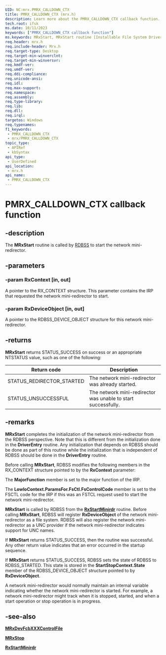 ```yaml
---
UID: NC:mrx.PMRX_CALLDOWN_CTX
title: PMRX_CALLDOWN_CTX (mrx.h)
description: Learn more about the PMRX_CALLDOWN_CTX callback function.
tech.root: ifsk
ms.date: 10/11/2023
keywords: ["PMRX_CALLDOWN_CTX callback function"]
ms.keywords: MRxStart, MRxStart routine [Installable File System Drivers], PMRX_CALLDOWN_CTX, ifsk.mrxstart, mrx/MRxStart, mrxref_e76b85d0-b290-4206-a16c-5d5ed9a5cfff.xml
req.header: mrx.h
req.include-header: Mrx.h
req.target-type: Desktop
req.target-min-winverclnt: 
req.target-min-winversvr: 
req.kmdf-ver: 
req.umdf-ver: 
req.ddi-compliance: 
req.unicode-ansi: 
req.idl: 
req.max-support: 
req.namespace: 
req.assembly: 
req.type-library: 
req.lib: 
req.dll: 
req.irql: 
targetos: Windows
req.typenames: 
f1_keywords:
 - PMRX_CALLDOWN_CTX
 - mrx/PMRX_CALLDOWN_CTX
topic_type:
 - APIRef
 - kbSyntax
api_type:
 - UserDefined
api_location:
 - mrx.h
api_name:
 - PMRX_CALLDOWN_CTX
---
```


# PMRX_CALLDOWN_CTX callback function

## -description

The **MRxStart** routine is called by [RDBSS](/windows-hardware/drivers/ifs/the-rdbss-driver-and-library) to start the network mini-redirector.

## -parameters

### -param RxContext [in, out]

A pointer to the RX_CONTEXT structure. This parameter contains the IRP that requested the network mini-redirector to start.

### -param RxDeviceObject [in, out]

A pointer to the RDBSS_DEVICE_OBJECT structure for this network mini-redirector.

## -returns

**MRxStart** returns STATUS_SUCCESS on success or an appropriate NTSTATUS value, such as one of the following:

| Return code | Description |
| ------------- | ------------- |
| STATUS_REDIRECTOR_STARTED | The network mini-redirector was already started. |
| STATUS_UNSUCCESSFUL | The network mini-redirector was unable to start successfully.

## -remarks

**MRxStart** completes the initialization of the network mini-redirector from the RDBSS perspective. Note that this is different from the initialization done in the **DriverEntry** routine. Any initialization that depends on RDBSS should be done as part of this routine while the initialization that is independent of RDBSS should be done in the **DriverEntry** routine.

Before calling **MRxStart**, RDBSS modifies the following members in the RX_CONTEXT structure pointed to by the **RxContext** parameter:

The **MajorFunction** member is set to the major function of the IRP.

The **LowIoContext.ParamsFor.FsCtl.FsControlCode** member is set to the FSCTL code for the IRP if this was an FSTCL request used to start the network mini-redirector.

**MRxStart** is called by RDBSS from the [**RxStartMinirdr**](nf-mrx-rxstartminirdr.md) routine. Before calling **MRxStart**, RDBSS will register **RxDeviceObject** of the network mini-redirector as a file system. RDBSS will also register the network mini-redirector as a UNC provider if the network mini-redirector indicates support for UNC names.

If **MRxStart** returns STATUS_SUCCESS, then the routine was successful. Any other return value indicates that an error occurred in the startup sequence.

If **MRxStart** returns STATUS_SUCCESS, RDBSS sets the state of RDBSS to RDBSS_STARTED. This state is stored in the **StartStopContext.State** member of the RDBSS_DEVICE_OBJECT structure pointed to by **RxDeviceObject**.

A network mini-redirector would normally maintain an internal variable indicating whether the network mini-redirector is started. For example, a network mini-redirector might track when it is stopped, started, and when a start operation or stop operation is in progress.

## -see-also

[**MRxDevFcbXXXControlFile**](/windows-hardware/drivers/ifs/mrxdevfcbxxxcontrolfile)

[**MRxStop**](/windows-hardware/drivers/ifs/mrxstop)

[**RxStartMinirdr**](nf-mrx-rxstartminirdr.md)
